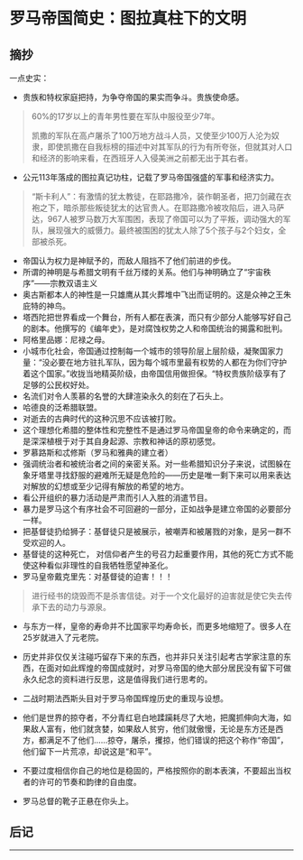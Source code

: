# 罗马帝国简史：图拉真柱下的文明


## 摘抄


一点史实：

- 贵族和特权家庭把持，为争夺帝国的果实而争斗。贵族使命感。


> 60%的17岁以上的青年男性要在军队中服役至少7年。
> 
> 凯撒的军队在高卢屠杀了100万地方战斗人员，又使至少100万人沦为奴隶，即使凯撒在自我标榜的描述中对其军队的行为有所夸张，但就其对人口和经济的影响来看，在西班牙人入侵美洲之前都无出于其右者。


- 公元113年落成的图拉真记功柱，记载了罗马帝国强盛的军事和经济实力。


> “斯卡利人”：有激情的犹太教徒，在耶路撒冷，装作朝圣者，把刀剑藏在衣袍之下，暗杀那些叛徒犹太的达官贵人。在耶路撒冷被攻陷后，进入马萨达，967人被罗马数万大军围困，表现了帝国可以为了平叛，调动强大的军队，展现强大的威慑力。最终被围困的犹太人除了5个孩子与2个妇女，全部被杀死。


- 帝国认为权力是神赋予的，而敌人阻挡不了他们前进的步伐。
- 所谓的神明是与希腊文明有千丝万缕的关系。他们与神明确立了“宇宙秩序”——宗教双语主义
- 奥古斯都本人的神性是一只雄鹰从其火葬堆中飞出而证明的。这是众神之王朱庇特的神鸟。
- 塔西陀把世界看成一个舞台，所有人都在表演，而只有少部分人能够写好自己的剧本。他撰写的《编年史》，是对腐蚀权势之人和帝国统治的揭露和批判。
- 阿格里品娜：尼禄之母。
- 小城市化社会，帝国通过控制每一个城市的领导阶层上层阶级，凝聚国家力量：“没必要在地方驻扎军队，因为每个城市里最有权势的人都在为你们守护着这个国家。”收拢当地精英阶级，由帝国信用做担保。“特权贵族阶级享有了足够的公民权好处。
- 名流们对令人羡慕的名誉的大肆渲染永久的刻在了石头上。
- 哈德良的泛希腊联盟。
- 对逝去的古典时代的这种沉思不应该被打败。
- 这个理想化希腊的整体性和完整性不是通过罗马帝国皇帝的命令来确定的，而是深深植根于对于其自身起源、宗教和神话的原初感觉。
- 罗慕路斯和忒修斯（罗马和雅典的建立者）
- 强调统治者和被统治者之间的亲密关系。对一些希腊知识分子来说，试图躲在象牙塔里寻找舒服的避难所无疑是危险的——历史是唯一剩下来可以用来表达对解放的幻想或至少记得有解放的希望的地方。
- 看公开组织的暴力活动是严肃而引人入胜的消遣节目。
- 暴力是罗马这个有序社会不可回避的一部分，正如战争是建立帝国的必要部分一样。
- 把基督徒扔给狮子：基督徒只是被展示，被嘲弄和被屠戮的对象，是另一群不受欢迎的人。
- 基督徒的这种死亡， 对信仰者产生的号召力起重要作用，其他的死亡方式不能使这种看似非理性的自我牺牲愿望神圣化。
- 罗马皇帝戴克里先：对基督徒的迫害！！！

> 进行经书的烧毁而不是杀害信徒。对于一个文化最好的迫害就是使它失去传承下去的动力与源泉。


- 与东方一样，皇帝的寿命并不比国家平均寿命长，而更多地缩短了。很多人在25岁就进入了元老院。
- 历史并非仅仅关注碰巧留存下来的东西，也并非只关注引起考古学家注意的东西，在面对如此辉煌的帝国成就时，对罗马帝国的绝大部分居民没有留下可做永久纪念的资料进行反思，这是值得我们进行思考的。
- 二战时期法西斯头目对于罗马帝国辉煌历史的重现与设想。





- 他们是世界的掠夺者，不分青红皂白地蹂躏耗尽了大地，把魔抓伸向大海，如果敌人富有，他们就贪婪，如果敌人贫穷，他们就傲慢，无论是东方还是西方，都满足不了他们……掠夺，屠杀，攫掠，他们错误的把这个称作“帝国”，他们留下一片荒凉，却说这是“和平”。
- 不要过度相信你自己的地位是稳固的，严格按照你的剧本表演，不要超出当权者的许可的节奏和韵律的自由度。
- 罗马总督的靴子正悬在你头上。


## 后记
----